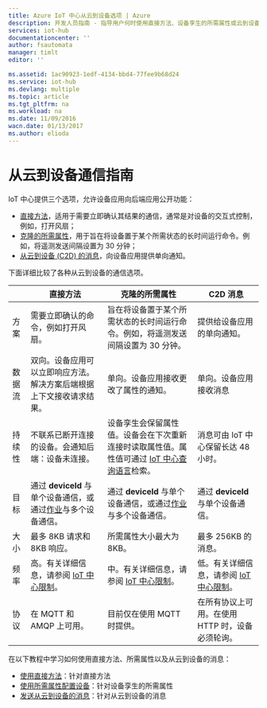 ```yaml
---
title: Azure IoT 中心从云到设备选项 | Azure
description: 开发人员指南 - 指导用户何时使用直接方法、设备孪生的所需属性或云到设备的消息，以进行从云到设备的通信。
services: iot-hub
documentationcenter: ''
author: fsautomata
manager: timlt
editor: ''

ms.assetid: 1ac90923-1edf-4134-bbd4-77fee9b68d24
ms.service: iot-hub
ms.devlang: multiple
ms.topic: article
ms.tgt_pltfrm: na
ms.workload: na
ms.date: 11/09/2016
wacn.date: 01/13/2017
ms.author: elioda
---
```


# 从云到设备通信指南
IoT 中心提供三个选项，允许设备应用向后端应用公开功能：

* [直接方法][lnk-methods]，适用于需要立即确认其结果的通信，通常是对设备的交互式控制，例如，打开风扇；
* [克隆的所需属性][lnk-twins]，用于旨在将设备置于某个所需状态的长时间运行命令。例如，将遥测发送间隔设置为 30 分钟；
* [从云到设备 (C2D) 的消息][lnk-c2d]，向设备应用提供单向通知。

下面详细比较了各种从云到设备的通信选项。

| | 直接方法 | 克隆的所需属性 | C2D 消息 |
| ---- | ------- | ---------- | ---- |
| 方案 | 需要立即确认的命令，例如打开风扇。 | 旨在将设备置于某个所需状态的长时间运行命令。例如，将遥测发送间隔设置为 30 分钟。 | 提供给设备应用的单向通知。 |
| 数据流 | 双向。设备应用可以立即响应方法。解决方案后端根据上下文接收请求结果。 | 单向。设备应用接收更改了属性的通知。 | 单向。设备应用接收消息
| 持续性 | 不联系已断开连接的设备。会通知后端：设备未连接。 | 设备孪生会保留属性值。设备会在下次重新连接时读取属性值。属性值可通过 [IoT 中心查询语言][lnk-query]检索。 | 消息可由 IoT 中心保留长达 48 小时。 |
| 目标 | 通过 **deviceId** 与单个设备通信，或通过[作业][lnk-jobs]与多个设备通信。 | 通过 **deviceId** 与单个设备通信，或通过[作业][lnk-jobs]与多个设备通信。 | 通过 **deviceId** 与单个设备通信。 |
| 大小 | 最多 8KB 请求和 8KB 响应。 | 所需属性大小最大为 8KB。 | 最多 256KB 的消息。 |
| 频率 | 高。有关详细信息，请参阅 [IoT 中心限制][lnk-quotas]。 | 中。有关详细信息，请参阅 [IoT 中心限制][lnk-quotas]。 | 低。有关详细信息，请参阅 [IoT 中心限制][lnk-quotas]。 |
| 协议 | 在 MQTT 和 AMQP 上可用。 | 目前仅在使用 MQTT 时提供。 | 在所有协议上可用。在使用 HTTP 时，设备必须轮询。 |

在以下教程中学习如何使用直接方法、所需属性以及从云到设备的消息：

* [使用直接方法][lnk-methods-tutorial]：针对直接方法
* [使用所需属性配置设备][lnk-twin-properties]：针对设备孪生的所需属性
* [发送从云到设备的消息][lnk-c2d-tutorial]：针对从云到设备的消息

[lnk-twins]: ./iot-hub-devguide-device-twins.md
[lnk-quotas]: ./iot-hub-devguide-quotas-throttling.md
[lnk-query]: ./iot-hub-devguide-query-language.md
[lnk-jobs]: ./iot-hub-devguide-jobs.md
[lnk-c2d]: ./iot-hub-devguide-messaging.md#cloud-to-device-messages
[lnk-methods]: ./iot-hub-devguide-direct-methods.md
[lnk-methods-tutorial]: ./iot-hub-node-node-direct-methods.md
[lnk-twin-properties]: ./iot-hub-node-node-twin-how-to-configure.md
[lnk-c2d-tutorial]: ./iot-hub-node-node-c2d.md

<!---HONumber=Mooncake_0109_2017-->
<!--Update_Description:update wording-->